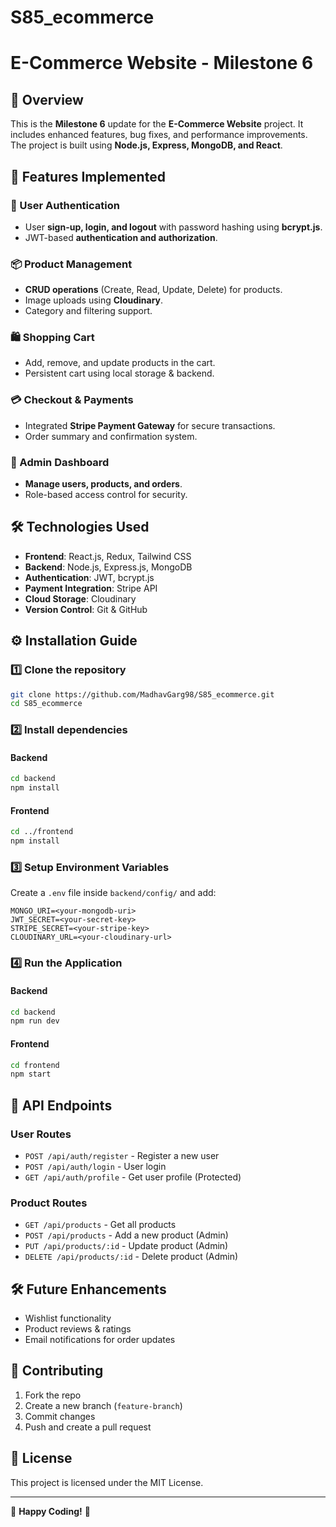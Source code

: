 # S85_ecommerce

# E-Commerce Website - Milestone 6

## 📌 Overview
This is the **Milestone 6** update for the **E-Commerce Website** project. It includes enhanced features, bug fixes, and performance improvements. The project is built using **Node.js, Express, MongoDB, and React**.

## 🚀 Features Implemented
### 🛒 User Authentication
- User **sign-up, login, and logout** with password hashing using **bcrypt.js**.
- JWT-based **authentication and authorization**.

### 📦 Product Management
- **CRUD operations** (Create, Read, Update, Delete) for products.
- Image uploads using **Cloudinary**.
- Category and filtering support.

### 🛍️ Shopping Cart
- Add, remove, and update products in the cart.
- Persistent cart using local storage & backend.

### 💳 Checkout & Payments
- Integrated **Stripe Payment Gateway** for secure transactions.
- Order summary and confirmation system.

### 🏪 Admin Dashboard
- **Manage users, products, and orders**.
- Role-based access control for security.

## 🛠️ Technologies Used
- **Frontend**: React.js, Redux, Tailwind CSS
- **Backend**: Node.js, Express.js, MongoDB
- **Authentication**: JWT, bcrypt.js
- **Payment Integration**: Stripe API
- **Cloud Storage**: Cloudinary
- **Version Control**: Git & GitHub

## ⚙️ Installation Guide
### 1️⃣ Clone the repository
```sh
git clone https://github.com/MadhavGarg98/S85_ecommerce.git
cd S85_ecommerce
```
### 2️⃣ Install dependencies
#### Backend
```sh
cd backend
npm install
```
#### Frontend
```sh
cd ../frontend
npm install
```

### 3️⃣ Setup Environment Variables
Create a `.env` file inside `backend/config/` and add:
```
MONGO_URI=<your-mongodb-uri>
JWT_SECRET=<your-secret-key>
STRIPE_SECRET=<your-stripe-key>
CLOUDINARY_URL=<your-cloudinary-url>
```

### 4️⃣ Run the Application
#### Backend
```sh
cd backend
npm run dev
```
#### Frontend
```sh
cd frontend
npm start
```

## 📄 API Endpoints
### User Routes
- `POST /api/auth/register` - Register a new user
- `POST /api/auth/login` - User login
- `GET /api/auth/profile` - Get user profile (Protected)

### Product Routes
- `GET /api/products` - Get all products
- `POST /api/products` - Add a new product (Admin)
- `PUT /api/products/:id` - Update product (Admin)
- `DELETE /api/products/:id` - Delete product (Admin)

## 🛠 Future Enhancements
- Wishlist functionality
- Product reviews & ratings
- Email notifications for order updates

## 🤝 Contributing
1. Fork the repo
2. Create a new branch (`feature-branch`)
3. Commit changes
4. Push and create a pull request

## 📜 License
This project is licensed under the MIT License.

---

🎉 **Happy Coding!** 🚀

